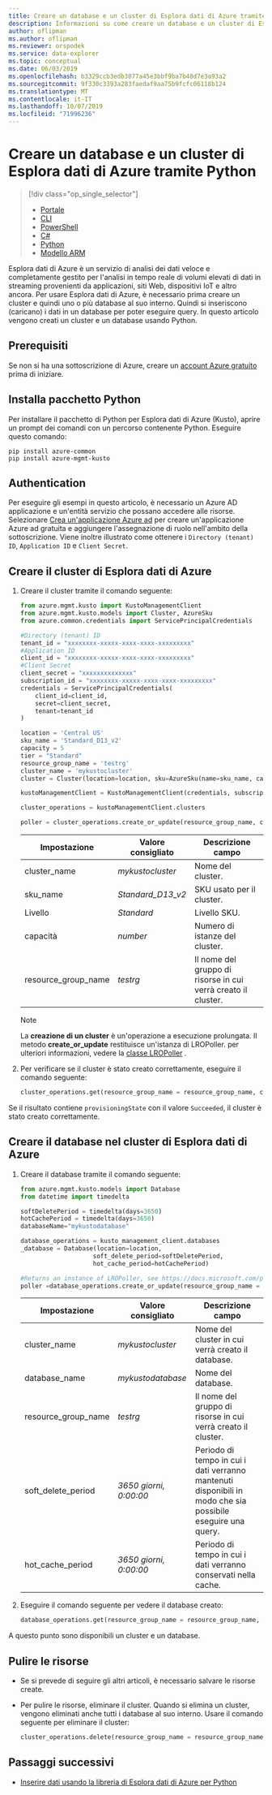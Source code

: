 ```yaml
---
title: Creare un database e un cluster di Esplora dati di Azure tramite Python
description: Informazioni su come creare un database e un cluster di Esplora dati di Azure usando Python.
author: oflipman
ms.author: oflipman
ms.reviewer: orspodek
ms.service: data-explorer
ms.topic: conceptual
ms.date: 06/03/2019
ms.openlocfilehash: b3329ccb3edb3077a45e3bbf9ba7b48d7e3a93a2
ms.sourcegitcommit: 9f330c3393a283faedaf9aa75b9fcfc06118b124
ms.translationtype: MT
ms.contentlocale: it-IT
ms.lasthandoff: 10/07/2019
ms.locfileid: "71996236"
---
```

# <a name="create-an-azure-data-explorer-cluster-and-database-by-using-python"></a>Creare un database e un cluster di Esplora dati di Azure tramite Python

> [!div class="op_single_selector"]
> * [Portale](create-cluster-database-portal.md)
> * [CLI](create-cluster-database-cli.md)
> * [PowerShell](create-cluster-database-powershell.md)
> * [C#](create-cluster-database-csharp.md)
> * [Python](create-cluster-database-python.md)
> * [Modello ARM](create-cluster-database-resource-manager.md)

Esplora dati di Azure è un servizio di analisi dei dati veloce e completamente gestito per l'analisi in tempo reale di volumi elevati di dati in streaming provenienti da applicazioni, siti Web, dispositivi IoT e altro ancora. Per usare Esplora dati di Azure, è necessario prima creare un cluster e quindi uno o più database al suo interno. Quindi si inseriscono (caricano) i dati in un database per poter eseguire query. In questo articolo vengono creati un cluster e un database usando Python.

## <a name="prerequisites"></a>Prerequisiti

Se non si ha una sottoscrizione di Azure, creare un [account Azure gratuito](https://azure.microsoft.com/free/) prima di iniziare.

## <a name="install-python-package"></a>Installa pacchetto Python

Per installare il pacchetto di Python per Esplora dati di Azure (Kusto), aprire un prompt dei comandi con un percorso contenente Python. Eseguire questo comando:

```
pip install azure-common
pip install azure-mgmt-kusto
```
## <a name="authentication"></a>Authentication
Per eseguire gli esempi in questo articolo, è necessario un Azure AD applicazione e un'entità servizio che possano accedere alle risorse. Selezionare [Crea un'applicazione Azure ad](https://docs.microsoft.com/azure/active-directory/develop/howto-create-service-principal-portal) per creare un'applicazione Azure ad gratuita e aggiungere l'assegnazione di ruolo nell'ambito della sottoscrizione. Viene inoltre illustrato come ottenere i `Directory (tenant) ID`, `Application ID` e `Client Secret`.

## <a name="create-the-azure-data-explorer-cluster"></a>Creare il cluster di Esplora dati di Azure

1. Creare il cluster tramite il comando seguente:

    ```Python
    from azure.mgmt.kusto import KustoManagementClient
    from azure.mgmt.kusto.models import Cluster, AzureSku
    from azure.common.credentials import ServicePrincipalCredentials

    #Directory (tenant) ID
    tenant_id = "xxxxxxxx-xxxxx-xxxx-xxxx-xxxxxxxxx"
    #Application ID
    client_id = "xxxxxxxx-xxxxx-xxxx-xxxx-xxxxxxxxx"
    #Client Secret
    client_secret = "xxxxxxxxxxxxxx"
    subscription_id = "xxxxxxxx-xxxxx-xxxx-xxxx-xxxxxxxxx"
    credentials = ServicePrincipalCredentials(
        client_id=client_id,
        secret=client_secret,
        tenant=tenant_id
    )

    location = 'Central US'
    sku_name = 'Standard_D13_v2'
    capacity = 5
    tier = "Standard"
    resource_group_name = 'testrg'
    cluster_name = 'mykustocluster'
    cluster = Cluster(location=location, sku=AzureSku(name=sku_name, capacity=capacity, tier=tier))
    
    kustoManagementClient = KustoManagementClient(credentials, subscription_id)
    
    cluster_operations = kustoManagementClient.clusters
    
    poller = cluster_operations.create_or_update(resource_group_name, cluster_name, cluster)
    ```

   |**Impostazione** | **Valore consigliato** | **Descrizione campo**|
   |---|---|---|
   | cluster_name | *mykustocluster* | Nome del cluster.|
   | sku_name | *Standard_D13_v2* | SKU usato per il cluster. |
   | Livello | *Standard* | Livello SKU. |
   | capacità | *number* | Numero di istanze del cluster. |
   | resource_group_name | *testrg* | Il nome del gruppo di risorse in cui verrà creato il cluster. |

    > [!NOTE]
    > La **creazione di un cluster** è un'operazione a esecuzione prolungata. Il metodo **create_or_update** restituisce un'istanza di LROPoller. per ulteriori informazioni, vedere la [classe LROPoller](/python/api/msrest/msrest.polling.lropoller?view=azure-python) .

1. Per verificare se il cluster è stato creato correttamente, eseguire il comando seguente:

    ```Python
    cluster_operations.get(resource_group_name = resource_group_name, cluster_name= clusterName, custom_headers=None, raw=False)
    ```

Se il risultato contiene `provisioningState` con il valore `Succeeded`, il cluster è stato creato correttamente.

## <a name="create-the-database-in-the-azure-data-explorer-cluster"></a>Creare il database nel cluster di Esplora dati di Azure

1. Creare il database tramite il comando seguente:

    ```Python
    from azure.mgmt.kusto.models import Database
    from datetime import timedelta
    
    softDeletePeriod = timedelta(days=3650)
    hotCachePeriod = timedelta(days=3650)
    databaseName="mykustodatabase"
    
    database_operations = kusto_management_client.databases 
    _database = Database(location=location,
                        soft_delete_period=softDeletePeriod,
                        hot_cache_period=hotCachePeriod)
    
    #Returns an instance of LROPoller, see https://docs.microsoft.com/python/api/msrest/msrest.polling.lropoller?view=azure-python
    poller =database_operations.create_or_update(resource_group_name = resource_group_name, cluster_name = clusterName, database_name = databaseName, parameters = _database)
    ```

   |**Impostazione** | **Valore consigliato** | **Descrizione campo**|
   |---|---|---|
   | cluster_name | *mykustocluster* | Nome del cluster in cui verrà creato il database.|
   | database_name | *mykustodatabase* | Nome del database.|
   | resource_group_name | *testrg* | Il nome del gruppo di risorse in cui verrà creato il cluster. |
   | soft_delete_period | *3650 giorni, 0:00:00* | Periodo di tempo in cui i dati verranno mantenuti disponibili in modo che sia possibile eseguire una query. |
   | hot_cache_period | *3650 giorni, 0:00:00* | Periodo di tempo in cui i dati verranno conservati nella cache. |

1. Eseguire il comando seguente per vedere il database creato:

    ```Python
    database_operations.get(resource_group_name = resource_group_name, cluster_name = clusterName, database_name = databaseName)
    ```

A questo punto sono disponibili un cluster e un database.

## <a name="clean-up-resources"></a>Pulire le risorse

* Se si prevede di seguire gli altri articoli, è necessario salvare le risorse create.
* Per pulire le risorse, eliminare il cluster. Quando si elimina un cluster, vengono eliminati anche tutti i database al suo interno. Usare il comando seguente per eliminare il cluster:

    ```Python
    cluster_operations.delete(resource_group_name = resource_group_name, cluster_name = clusterName)
    ```

## <a name="next-steps"></a>Passaggi successivi

* [Inserire dati usando la libreria di Esplora dati di Azure per Python](python-ingest-data.md)
